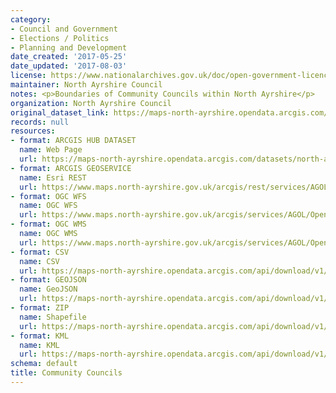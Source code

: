 ```yaml
---
category:
- Council and Government
- Elections / Politics
- Planning and Development
date_created: '2017-05-25'
date_updated: '2017-08-03'
license: https://www.nationalarchives.gov.uk/doc/open-government-licence/version/3/
maintainer: North Ayrshire Council
notes: <p>Boundaries of Community Councils within North Ayrshire</p>
organization: North Ayrshire Council
original_dataset_link: https://maps-north-ayrshire.opendata.arcgis.com/datasets/north-ayrshire::community-councils
records: null
resources:
- format: ARCGIS HUB DATASET
  name: Web Page
  url: https://maps-north-ayrshire.opendata.arcgis.com/datasets/north-ayrshire::community-councils
- format: ARCGIS GEOSERVICE
  name: Esri REST
  url: https://www.maps.north-ayrshire.gov.uk/arcgis/rest/services/AGOL/Open_Data_Portal/MapServer/9
- format: OGC WFS
  name: OGC WFS
  url: https://www.maps.north-ayrshire.gov.uk/arcgis/services/AGOL/Open_Data_Portal/MapServer/WFSServer?request=GetCapabilities&service=WFS
- format: OGC WMS
  name: OGC WMS
  url: https://www.maps.north-ayrshire.gov.uk/arcgis/services/AGOL/Open_Data_Portal/MapServer/WMSServer?request=GetCapabilities&service=WMS
- format: CSV
  name: CSV
  url: https://maps-north-ayrshire.opendata.arcgis.com/api/download/v1/items/1458fb6cacdd4beeb2076487aac71c8b/csv?layers=9
- format: GEOJSON
  name: GeoJSON
  url: https://maps-north-ayrshire.opendata.arcgis.com/api/download/v1/items/1458fb6cacdd4beeb2076487aac71c8b/geojson?layers=9
- format: ZIP
  name: Shapefile
  url: https://maps-north-ayrshire.opendata.arcgis.com/api/download/v1/items/1458fb6cacdd4beeb2076487aac71c8b/shapefile?layers=9
- format: KML
  name: KML
  url: https://maps-north-ayrshire.opendata.arcgis.com/api/download/v1/items/1458fb6cacdd4beeb2076487aac71c8b/kml?layers=9
schema: default
title: Community Councils
---
```

